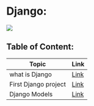 # Django:

![](https://upload.wikimedia.org/wikipedia/commons/thumb/7/75/Django_logo.svg/2560px-Django_logo.svg.png)


## Table of Content:


| Topic                | Link                                   |
|----------------------|----------------------------------------|
| what is Django       | [Link](./Django%20notes/DjangoInfo.md) |
| First Django project | [Link](./Django%20notes/Django.md)     |
| Django Models| [Link](./Django%20notes/Django.md)     |
